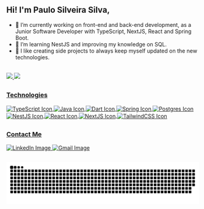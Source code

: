 ## Hi! I'm Paulo Silveira Silva,

- 🔭 I’m currently working on front-end and back-end development, as a Junior Software Developer with TypeScript, NextJS, React and Spring Boot.
- 🌱 I’m learning NestJS and improving my knowledge on SQL.
- 🚀 I like creating side projects to always keep myself updated on the new technologies.

<div style="margin-top: 2rem">
  <a href="https://github.com/Paulo-ss" />
  <img height="180em" src="https://github-readme-stats.vercel.app/api?username=Paulo-ss&theme=dark&show_icons=true" />
  <img height="180em" src="https://github-readme-stats.vercel.app/api/top-langs/?username=Paulo-ss&layout=compact&theme=dark" />
</div>

##

### Technologies

<div>
  <img align="center" height="30" width="40" alt="TypeScript Icon" src="https://cdn.jsdelivr.net/gh/devicons/devicon@latest/icons/typescript/typescript-original.svg" />
  <img align="center" height="30" width="40" alt="Java Icon" src="https://cdn.jsdelivr.net/gh/devicons/devicon@latest/icons/java/java-original.svg" />     
  <img align="center" height="30" width="40" alt="Dart Icon" src="https://cdn.jsdelivr.net/gh/devicons/devicon@latest/icons/dart/dart-original.svg" />
  <img align="center" height="30" width="40" alt="Spring Icon" src="https://cdn.jsdelivr.net/gh/devicons/devicon@latest/icons/spring/spring-original.svg" />
  <img align="center" height="30" width="40" alt="Postgres Icon" src="https://cdn.jsdelivr.net/gh/devicons/devicon@latest/icons/postgresql/postgresql-original.svg" />
  <img align="center" height="30" width="40" alt="NestJS Icon" src="https://cdn.jsdelivr.net/gh/devicons/devicon@latest/icons/nestjs/nestjs-original.svg" />
  <img align="center" height="30" width="40" alt="React Icon" src="https://cdn.jsdelivr.net/gh/devicons/devicon@latest/icons/react/react-original.svg" />
  <img align="center" height="30" width="40" alt="NextJS Icon" src="https://cdn.jsdelivr.net/gh/devicons/devicon@latest/icons/nextjs/nextjs-original.svg" />     
  <img align="center" height="30" width="40" alt="TailwindCSS Icon" src="https://cdn.jsdelivr.net/gh/devicons/devicon@latest/icons/tailwindcss/tailwindcss-original.svg" />     
</div>

##

### Contact Me

<div>
  <a href="https://www.linkedin.com/in/paulo-silveira-silva-4804a5203/" target="_blank">
    <img alt="LinkedIn Image" src="https://img.shields.io/badge/LinkedIn-0077B5?style=for-the-badge&logo=linkedin&logoColor=white" />
  </a>
  <a href="mailto:paulossnjf@gmail.com" target="_blank">
    <img alt="Gmail Image" src="https://img.shields.io/badge/Gmail-D14836?style=for-the-badge&logo=gmail&logoColor=white" />
  </a>
</div>

##

<picture>
  <source media="(prefers-color-scheme: dark)" srcset="https://raw.githubusercontent.com/Paulo-ss/Paulo-ss/output/github-contribution-grid-snake-dark.svg">
  <source media="(prefers-color-scheme: light)" srcset="https://raw.githubusercontent.com/Paulo-ss/Paulo-ss/output/github-contribution-grid-snake.svg">
  <img alt="github contribution grid snake animation" src="https://raw.githubusercontent.com/Paulo-ss/Paulo-ss/output/github-contribution-grid-snake.svg">
</picture>
